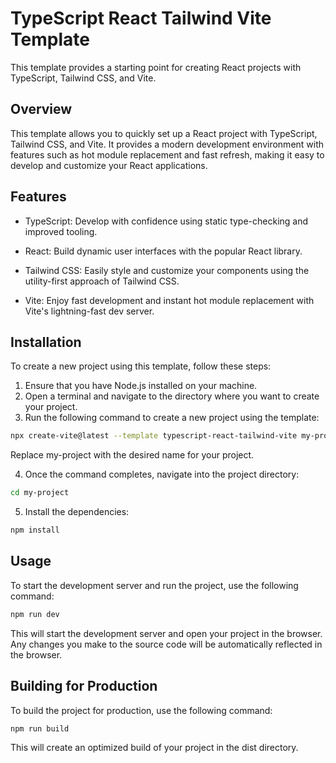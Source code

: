 # TypeScript React Tailwind Vite Template

This template provides a starting point for creating React projects with TypeScript, Tailwind CSS, and Vite.

## Overview

This template allows you to quickly set up a React project with TypeScript, Tailwind CSS, and Vite. It provides a modern development environment with features such as hot module replacement and fast refresh, making it easy to develop and customize your React applications.

## Features

- TypeScript: Develop with confidence using static type-checking and improved tooling.

- React: Build dynamic user interfaces with the popular React library.

- Tailwind CSS: Easily style and customize your components using the utility-first approach of Tailwind CSS.

- Vite: Enjoy fast development and instant hot module replacement with Vite's lightning-fast dev server.

## Installation

To create a new project using this template, follow these steps:

1. Ensure that you have Node.js installed on your machine.
2. Open a terminal and navigate to the directory where you want to create your project.
3. Run the following command to create a new project using the template:

```bash
npx create-vite@latest --template typescript-react-tailwind-vite my-project
```

Replace my-project with the desired name for your project.

4. Once the command completes, navigate into the project directory:

```bash
cd my-project
```

5. Install the dependencies:

```bash
npm install
```

## Usage

To start the development server and run the project, use the following command:

```bash
npm run dev
```

This will start the development server and open your project in the browser. Any changes you make to the source code will be automatically reflected in the browser.

## Building for Production

To build the project for production, use the following command:

```bash
npm run build
```

This will create an optimized build of your project in the dist directory.
